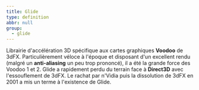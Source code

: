 ```yaml
---
title: Glide
type: definition
abbr: null
group:
  - glide
---
```

Librairie d'accélération 3D spécifique aux cartes graphiques **Voodoo** de 3dFX. Particulièrement véloce à l'époque et disposant d'un excellent rendu (malgré un **anti-aliasing** un peu trop prononcé), il a été la grande force des Voodoo 1 et 2\. Glide a rapidement perdu du terrain face à **Direct3D** avec l'essouflement de 3dFX. Le rachat par n'Vidia puis la dissolution de 3dFX en 2001 a mis un terme à l'existence de Glide.
